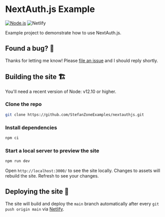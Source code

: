 # NextAuth.js Example

[![Node.js](../../actions/workflows/node.js.yml/badge.svg)](../../actions/workflows/node.js.yml)
![Netlify](https://img.shields.io/netlify/07a30f52-875f-4593-bc29-8aea435fd0a1)

Example project to demonstrate how to use NextAuth.js.

## Found a bug? 👷‍

Thanks for letting me know! Please [file an issue](../../issues/new?assignees=&labels=&template=bug_report.md&title=) and I should reply shortly.

## Building the site 🏗

You'll need a recent version of Node: v12.10 or higher.

### Clone the repo

```bash
git clone https://github.com/StefanZoneExamples/nextauthjs.git
```

### Install dependencies

```bash
npm ci
```

### Start a local server to preview the site

```bash
npm run dev
```

Open `http://localhost:3000/` to see the site locally. Changes to assets will
rebuild the site. Refresh to see your changes.

## Deploying the site 🚀

The site will build and deploy the `main` branch automatically after every `git push origin main` via [Netlify](https://netlify.com).
